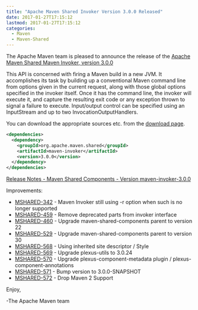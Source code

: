```yaml
---
title: "Apache Maven Shared Invoker Version 3.0.0 Released"
date: 2017-01-27T17:15:12
lastmod: 2017-01-27T17:15:12
categories:
  - Maven
  - Maven-Shared
---
```

The Apache Maven team is pleased to announce the release of the 
[Apache Maven Shared Maven Invoker, version 3.0.0](https://maven.apache.org/shared/maven-invoker/)

This API is concerned with firing a Maven build in a new JVM. It accomplishes
its task by building up a conventional Maven command line from options given in
the current request, along with those global options specified in the invoker
itself. Once it has the command line, the invoker will execute it, and capture
the resulting exit code or any exception thrown to signal a failure to execute.
Input/output control can be specified using an InputStream and up to two
InvocationOutputHandlers.

You can download the appropriate sources etc. from the 
[download page](https://maven.apache.org/shared/maven-invoker/download.cgi).


```xml
<dependencies>
  <dependency>
    <groupId>org.apache.maven.shared</groupId>
    <artifactId>maven-invoker</artifactId>
    <version>3.0.0</version>
  </dependency>
</dependencies>
```

<!-- more -->

[Release Notes - Maven Shared Components - Version maven-invoker-3.0.0](https://issues.apache.org/jira/secure/ReleaseNote.jspa?projectId=12317922&version=12331463)

Improvements:

 * [MSHARED-342](https://issues.apache.org/jira/browse/MSHARED-342) - Maven Invoker still using -r option when such is no longer supported
 * [MSHARED-459](https://issues.apache.org/jira/browse/MSHARED-459) - Remove deprecated parts from invoker interface
 * [MSHARED-460](https://issues.apache.org/jira/browse/MSHARED-460) - Upgrade maven-shared-components parent to version 22
 * [MSHARED-529](https://issues.apache.org/jira/browse/MSHARED-529) - Upgrade maven-shared-components parent to version 30
 * [MSHARED-568](https://issues.apache.org/jira/browse/MSHARED-568) - Using inherited site descriptor / Style
 * [MSHARED-569](https://issues.apache.org/jira/browse/MSHARED-569) - Upgrade plexus-utils to 3.0.24
 * [MSHARED-570](https://issues.apache.org/jira/browse/MSHARED-570) - Upgrade plexus-component-metadata plugin / plexus-component-annotations
 * [MSHARED-571](https://issues.apache.org/jira/browse/MSHARED-571) - Bump version to 3.0.0-SNAPSHOT
 * [MSHARED-572](https://issues.apache.org/jira/browse/MSHARED-572) - Drop Maven 2 Support


Enjoy,

-The Apache Maven team 
